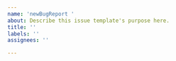 ```yaml
---
name: 'newBugReport '
about: Describe this issue template's purpose here.
title: ''
labels: ''
assignees: ''

---
```



